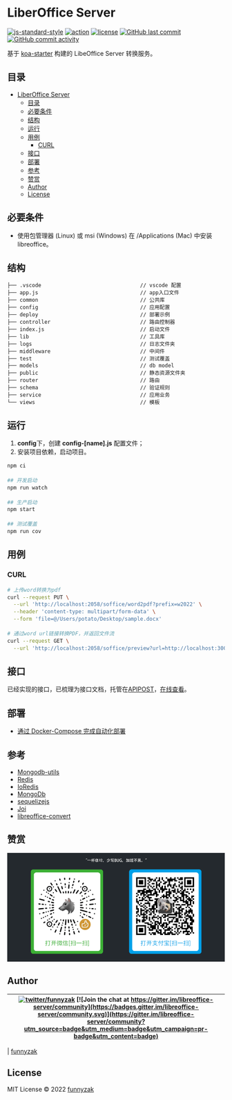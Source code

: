 # LiberOffice Server

[![js-standard-style](https://img.shields.io/badge/code_style-standard-brightgreen.svg)](https://github.com/feross/standard)
[![action][ci-image]][ci-url]
[![license][license-image]][repository-url]
[![GitHub last commit][last-commit-image]][repository-url]
[![GitHub commit activity][commit-activity-image]][repository-url]

[commit-activity-image]: https://img.shields.io/github/commit-activity/m/funnyzak/libreoffice-server?style=flat-square
[last-commit-image]: https://img.shields.io/github/last-commit/funnyzak/libreoffice-server?style=flat-square
[ci-image]: https://img.shields.io/github/workflow/status/funnyzak/libreoffice-server/Node.js%20CI
[ci-url]: https://github.com/funnyzak/libreoffice-server/actions
[license-image]: https://img.shields.io/github/license/funnyzak/libreoffice-server.svg?style=flat-square
[repository-url]: https://github.com/funnyzak/libreoffice-server

基于 [koa-starter](https://github.com/funnyzak/koa-starter) 构建的 LibeOffice Server 转换服务。

## 目录

- [LiberOffice Server](#liberoffice-server)
  - [目录](#目录)
  - [必要条件](#必要条件)
  - [结构](#结构)
  - [运行](#运行)
  - [用例](#用例)
    - [CURL](#curl)
  - [接口](#接口)
  - [部署](#部署)
  - [参考](#参考)
  - [赞赏](#赞赏)
  - [Author](#author)
  - [License](#license)

## 必要条件

- 使用包管理器 (Linux) 或 msi (Windows) 在 /Applications (Mac) 中安装 libreoffice。

## 结构

    ├── .vscode                                // vscode 配置
    ├── app.js                                 // app入口文件
    ├── common                                 // 公共库
    ├── config                                 // 应用配置
    ├── deploy                                 // 部署示例
    ├── controller                             // 路由控制器
    ├── index.js                               // 启动文件
    ├── lib                                    // 工具库
    ├── logs                                   // 日志文件夹
    ├── middleware                             // 中间件
    ├── test                                   // 测试覆盖
    ├── models                                 // db model
    ├── public                                 // 静态资源文件夹
    ├── router                                 // 路由
    ├── schema                                 // 验证规则
    ├── service                                // 应用业务
    └── views                                  // 模板

## 运行

1. **config**下，创建 **config-[name].js** 配置文件；
2. 安装项目依赖，启动项目。

```bash
npm ci

## 开发启动
npm run watch

## 生产启动
npm start

## 测试覆盖
npm run cov
```

## 用例

### CURL

```bash
# 上传word转换为pdf
curl --request PUT \
  --url 'http://localhost:2058/soffice/word2pdf?prefix=w2022' \
  --header 'content-type: multipart/form-data' \
  --form 'file=@/Users/potato/Desktop/sample.docx'

# 通过word url链接转换PDF，并返回文件流
curl --request GET \
  --url 'http://localhost:2058/soffice/preview?url=http://localhost:3001/upload/document/w2022/20220922/3dd78142-5250-486f-b66b-f4ad64e9f4a7.docx'
```

## 接口

已经实现的接口，已梳理为接口文档，托管在[APIPOST](<(https://console-docs.apipost.cn/preview/cdf94b1afb4dff14/6254d2b2fe5faa73)>)，[在线查看](https://console-docs.apipost.cn/preview/cdf94b1afb4dff14/6254d2b2fe5faa73)。

## 部署

- [通过 Docker-Compose 完成自动化部署](https://github.com/funnyzak/libreoffice-server/tree/main/deploy/docker)

## 参考

- [Mongodb-utils](https://github.com/mono-js/mongodb-utils)
- [Redis](http://doc.redisfans.com/)
- [IoRedis](https://docs.redis.com/latest/rs/references/client_references/client_ioredis/)
- [MongoDb](https://docs.mongodb.com/)
- [sequelizejs](https://sequelize.org/master/manual/getting-started.html)
- [Joi](https://joi.dev/api/)
- [libreoffice-convert](https://github.com/elwerene/libreoffice-convert)

## 赞赏

![赞赏](https://raw.githubusercontent.com/funnyzak/funnyzak/master/public/assets/img/coffee.png)

## Author

| [![twitter/funnyzak](https://s.gravatar.com/avatar/c2437e240644b1317a4a356c6d6253ee?s=70)](https://twitter.com/funnyzak 'Follow @funnyzak on Twitter') [![Join the chat at https://gitter.im/libreoffice-server/community](https://badges.gitter.im/libreoffice-server/community.svg)](https://gitter.im/libreoffice-server/community?utm_source=badge&utm_medium=badge&utm_campaign=pr-badge&utm_content=badge) |
| ---------------------------------------------------------------------------------------------------------------------------------------------------------------------------------------------------------------------------------------------------------------------------------------------------------------------------------------------------------------------------------------------------------------- |

| [funnyzak](https://yycc.me/)

## License

MIT License © 2022 [funnyzak](https://github.com/funnyzak)
